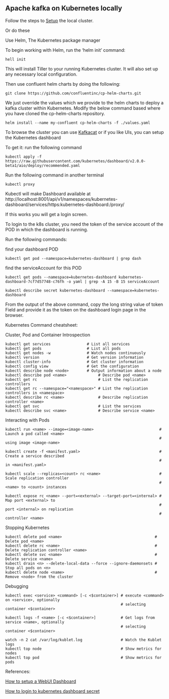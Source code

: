 ## Apache kafka on Kubernetes locally

Follow the steps to [Setup] the local cluster. 

Or do these

Use Helm, The Kubernetes package manager

To begin working with Helm, run the ‘helm init’ command:

```
hell init
```

This will install Tiller to your running Kubernetes cluster. It will also set up any necessary local configuration.

Then use confluent helm charts by doing the following:

```
git clone https://github.com/confluentinc/cp-helm-charts.git
```

We just override the values which we provide to the helm charts to deploy a kafka cluster within Kubernetes.
Modify the below command based where you have cloned the cp-helm-charts repository.

```
helm install --name my-confluent cp-helm-charts -f ./values.yaml
```

To browse the cluster you can use [Kafkacat] or if you like UIs, you can setup the Kubernetes dashboard

To get it: run the following command

```
kubectl apply -f https://raw.githubusercontent.com/kubernetes/dashboard/v2.0.0-beta1/aio/deploy/recommended.yaml
```

Run the following command in another terminal

```
kubectl proxy
```

Kubectl will make Dashboard available at http://localhost:8001/api/v1/namespaces/kubernetes-dashboard/services/https:kubernetes-dashboard:/proxy/

If this works you will get a login screen.

To login to the k8s cluster, you need the token of the service account of the POD in which the dashboard is running.

Run the following commands:

find your dashboard POD

```
kubectl get pod --namespace=kubernetes-dashboard | grep dash
```

find the serviceAccount for this POD

```
kubectl get pods --namespace=kubernetes-dashboard kubernetes-dashboard-7cf7d57748-c76fh -o yaml | grep -A 15 -B 15 serviceAccount
```

```
kubectl describe secret kubernetes-dashboard --namespace=kubernetes-dashboard
```

From the output of the above command, copy the long string value of token
Field and provide it as the token on the dashboard login page in the browser.

Kubernetes Command cheatsheet:

Cluster, Pod and Container Introspection

```
kubectl get services                # List all services 
kubectl get pods                    # List all pods
kubectl get nodes -w                # Watch nodes continuously
kubectl version                     # Get version information
kubectl cluster-info                # Get cluster information
kubectl config view                 # Get the configuration
kubectl describe node <node>        # Output information about a node
kubectl describe pod <name>              # Describe pod <name>
kubectl get rc                           # List the replication controllers
kubectl get rc --namespace="<namespace>" # List the replication controllers in <namespace>
kubectl describe rc <name>               # Describe replication controller <name>
kubectl get svc                          # List the services
kubectl describe svc <name>              # Describe service <name>

```

Interacting with Pods
```
kubectl run <name> --image=<image-name>                             # Launch a pod called <name> 
                                                                    # using image <image-name>
 
kubectl create -f <manifest.yaml>                                   # Create a service described 
                                                                    # in <manifest.yaml>
 
kubectl scale --replicas=<count> rc <name>                          # Scale replication controller 
                                                                    # <name> to <count> instances
 
kubectl expose rc <name> --port=<external> --target-port=<internal> # Map port <external> to 
                                                                    # port <internal> on replication 
                                                                    # controller <name>
```

Stopping Kubernetes
```
kubectl delete pod <name>                                         # Delete pod <name>
kubectl delete rc <name>                                          # Delete replication controller <name>
kubectl delete svc <name>                                         # Delete service <name>
kubectl drain <n> --delete-local-data --force --ignore-daemonsets # Stop all pods on <n>
kubectl delete node <name>                                        # Remove <node> from the cluster
```

Debugging

```
kubectl exec <service> <command> [-c <$container>] # execute <command> on <service>, optionally 
                                                   # selecting container <$container>
 
kubectl logs -f <name> [-c <$container>]           # Get logs from service <name>, optionally
                                                   # selecting container <$container>
 
watch -n 2 cat /var/log/kublet.log                 # Watch the Kublet logs
kubectl top node                                   # Show metrics for nodes
kubectl top pod                                    # Show metrics for pods
```


References:

[How to setup a WebUI Dashboard]

[How to login to kubernetes dashboard secret]


[Setup]: https://medium.com/@tsuyoshiushio/local-kafka-cluster-on-kubernetes-on-your-pc-in-5-minutes-651a2ff4dcde
[How to setup a WebUI Dashboard]: https://kubernetes.io/docs/tasks/access-application-cluster/web-ui-dashboard/
[How to login to kubernetes dashboard secret]: http://www.bennythejudge.com/blog/kubernetes/howtos/macos/2018/02/10/kubernetes-dashboard-secret.html
[Kafkacat]: https://docs.confluent.io/current/app-development/kafkacat-usage.html
